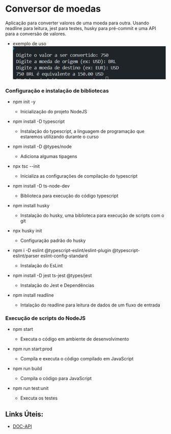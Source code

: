 # Conversor de moedas

Aplicação para converter valores de uma moeda para outra.
Usando readline para leitura, jest para testes, husky para pré-commit e uma API para a conversão de valores.

- exemplo de uso
![Imagem de exemplo de uso](img/Captura%20de%20tela%202024-03-31%20144630.png)

### Configuração e instalação de bibliotecas

- npm init -y
  - Inicialização do projeto NodeJS

- npm install -D typescript
  - Instalação do typescript, a linguagem de programação que estaremos utilizando durante o curso

- npm install -D @types/node
  - Adiciona algumas tipagens

- npx tsc --init    
  - Inicializa as configurações de compilação do typescript

- npm install -D ts-node-dev
  - Biblioteca para execução do código typescript

- npm install husky
  - Instalação do husky, uma biblioteca para execução de scripts com o git

- npx husky init
  - Configuração padrão do husky

- npm i -D eslint @typescript-eslint/eslint-plugin @typescript-eslint/parser eslint-config-standard
  - Instalação do EsLint

- npm install -D jest ts-jest @types/jest
  - Instalação do Jest e Dependências
  
- npm install readline
  - Intalação do readline para leitura de dados de um fluxo de entrada


### Execução de scripts do NodeJS

- npm start
  - Executa o código em ambiente de desenvolvimento

- npm run start:prod
  - Compila e executa o código compilado em JavaScript

- npm run build
  - Compila o código para JavaScript

- npm run test:unit
  - Executa os testes

## Links Úteis:

- [DOC-API](https://www.exchangerate-api.com/docs/supported-currencies)
